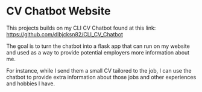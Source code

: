 # CV Chatbot Website
This projects builds on my CLI CV Chatbot found at this link:
https://github.com/dlbjcksn82/CLI_CV_Chatbot

The goal is to turn the chatbot into a flask app that can run on  my website and used as a way to provide potential employers more information about me.

For instance, while I send them a small CV tailored to the job, I can use the chatbot to provide extra information about those jobs and other experiences and hobbies I have.
